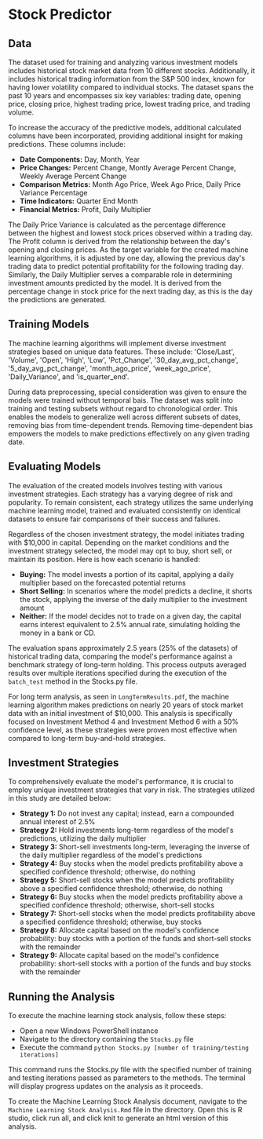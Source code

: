 # Stock Predictor

## Data
The dataset used for training and analyzing various investment models includes historical stock market data from 10 different stocks. Additionally, it includes historical trading information from the S&P 500 index, known for having lower volatility compared to individual stocks. The dataset spans the past 10 years and encompasses six key variables: trading date, opening price, closing price, highest trading price, lowest trading price, and trading volume. 

To increase the accuracy of the predictive models, additional calculated columns have been incorporated, providing additional insight for making predictions. These columns include:
- **Date Components:** Day, Month, Year
- **Price Changes:** Percent Change, Montly Average Percent Change, Weekly Average Percent Change
- **Comparison Metrics:** Month Ago Price, Week Ago Price, Daily Price Variance Percentage
- **Time Indicators:** Quarter End Month
- **Financial Metrics:** Profit, Daily Multiplier

The Daily Price Variance is calculated as the percentage difference between the highest and lowest stock prices observed within a trading day. The Profit column is derived from the relationship between the day's opening and closing prices. As the target variable for the created machine learning algorithms, it is adjusted by one day, allowing the previous day's trading data to predict potential profitability for the following trading day. Similarly, the Daily Multiplier serves a comparable role in determining investment amounts predicted by the model. It is derived from the percentage change in stock price for the next trading day, as this is the day the predictions are generated. 

## Training Models

The machine learning algorithms will implement diverse investment strategies based on unique data features. These include: 'Close/Last', 'Volume', 'Open', 'High', 'Low', 'Pct_Change', '30_day_avg_pct_change', '5_day_avg_pct_change', 'month_ago_price', 'week_ago_price', 'Daily_Variance', and 'is_quarter_end'.

During data preprocessing, special consideration was given to ensure the models were trained without temporal bais. The dataset was split into training and testing subsets without regard to chronological order. This enables the models to generalize well across different subsets of dates, removing bias from time-dependent trends. Removing time-dependent bias empowers the models to make predictions effectively on any given trading date.

## Evaluating Models

The evaluation of the created models involves testing with various investment strategies. Each strategy has a varying degree of risk and popularity. To remain consistent, each strategy utilizes the same underlying machine learning model, trained and evaluated consistently on identical datasets to ensure fair comparisons of their success and failures. 

Regardless of the chosen investment strategy, the model initiates trading with $10,000 in capital. Depending on the market conditions and the investment strategy selected, the model may opt to buy, short sell, or maintain its position. Here is how each scenario is handled:
- **Buying:** The model invests a portion of its capital, applying a daily multiplier based on the forecasted potential returns
- **Short Selling:** In scenarios where the model predicts a decline, it shorts the stock, applying the inverse of the daily multiplier to the investment amount
- **Neither:** If the model decides not to trade on a given day, the capital earns interest equivalent to 2.5% annual rate, simulating holding the money in a bank or CD. 

The evaluation spans approximately 2.5 years (25% of the datasets) of historical trading data, comparing the model's performance against a benchmark strategy of long-term holding. This process outputs averaged results over multiple iterations specified during the execution of the `batch_test` method in the Stocks.py file. 

For long term analysis, as seen in `LongTermResults.pdf`, the machine learning algorithm makes predictions on nearly 20 years of stock market data with an initial investment of $10,000. This analysis is specifically focused on Investment Method 4 and Investment Method 6 with a 50% confidence level, as these strategies were proven most effective when compared to long-term buy-and-hold strategies.

## Investment Strategies

To comprehensively evaluate the model's performance, it is crucial to employ unique investment strategies that vary in risk. The strategies utilized in this study are detailed below:
- **Strategy 1:** Do not invest any capital; instead, earn a compounded annual interest of 2.5%
- **Strategy 2:** Hold investments long-term regardless of the model's predictions, utilizing the daily multiplier
- **Strategy 3:** Short-sell investments long-term, leveraging the inverse of the daily multiplier regardless of the model's predictions
- **Strategy 4:** Buy stocks when the model predicts profitability above a specified confidence threshold; otherwise, do nothing
- **Strategy 5:** Short-sell stocks when the model predicts profitability above a specified confidence threshold; otherwise, do nothing
- **Strategy 6:** Buy stocks when the model predicts profitability above a specified confidence threshold; otherwise, short-sell stocks
- **Strategy 7:** Short-sell stocks when the model predicts profitability above a specified confidence threshold; otherwise, buy stocks
- **Strategy 8:** Allocate capital based on the model's confidence probability: buy stocks with a portion of the funds and short-sell stocks with the remainder
- **Strategy 9:** Allocate capital based on the model's confidence probability: short-sell stocks with a portion of the funds and buy stocks with the remainder

## Running the Analysis

To execute the machine learning stock analysis, follow these steps:

- Open a new Windows PowerShell instance
- Navigate to the directory containing the `Stocks.py` file
- Execute the command `python Stocks.py [number of training/testing iterations]`

This command runs the Stocks.py file with the specified number of training and testing iterations passed as parameters to the methods. The terminal will display progress updates on the analysis as it proceeds.

To create the Machine Learning Stock Analysis document, navigate to the `Machine Learning Stock Analysis.Rmd` file in the directory. Open this is R studio, click run all, and click knit to generate an html version of this analysis.
